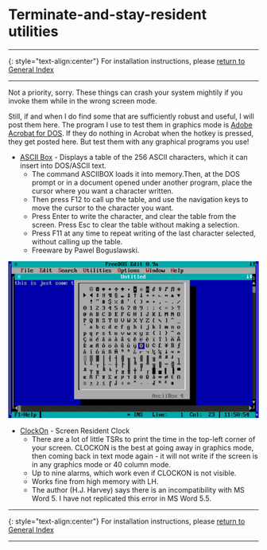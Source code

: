 # Terminate-and-stay-resident utilities

-----

{: style="text-align:center"}
For installation instructions, please [return to General Index](README.md)

-----

Not a priority, sorry. These things can crash your system mightily if you invoke them while in the wrong screen mode. 

Still, if and when I do find some that are sufficiently robust and useful, I will post them here. The program I use to test  them in graphics mode is [Adobe Acrobat for DOS](./zip/acrodos.zip). If they do nothing in Acrobat when the hotkey is pressed, they get posted here. But test them with any graphical programs you use!

+ [ASCII Box](./zip/asciibox.zip) - Displays a table of the 256 ASCII characters, which it can insert into DOS/ASCII text.
    + The command ASCIIBOX loads it into memory.Then, at the DOS prompt or in a document opened under another program, place the cursor where you want a character written.
    + Then press F12 to call up the table, and use the navigation keys to move the cursor to the character you want.
    + Press Enter to write the 
character, and clear the table from the screen. Press Esc to clear the table without making a selection.
    + Press F11 at any time to repeat writing of the last character selected, without calling up the table.
    + Freeware by Pawel Boguslawski.

![asciibox](./imgs/asciibox.png)

+ [ClockOn](./zip/clockon.zip) - Screen Resident Clock
    + There are a lot of little TSRs to print the time in the top-left corner of your screen. CLOCKON is the best at going away in graphics mode, then coming back in text mode again - it  will  not  write  if the screen is in any graphics mode or 40 column mode.
    + Up to nine alarms, which work even if CLOCKON is not visible.
    + Works fine from high memory with LH.
    + The author (H.J. Harvey) says there is an incompatibility with MS Word 5. I have not replicated this error in MS Word 5.5.


-----

{: style="text-align:center"}
For installation instructions, please [return to General Index](README.md)

-----
